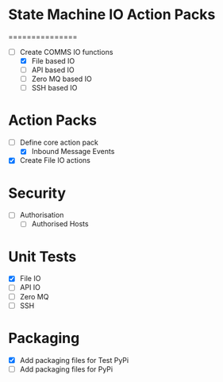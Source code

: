 # State Machine IO Action Packs
===============
- [ ] Create COMMS IO functions
    * [x] File based IO
    * [ ] API based IO
    * [ ] Zero MQ based IO
    * [ ] SSH based IO

# Action Packs
- [ ] Define core action pack
    * [x] Inbound Message Events
- [x] Create File IO actions

# Security
- [ ] Authorisation
    - [ ] Authorised Hosts
  
# Unit Tests
- [x] File IO
- [ ] API IO
- [ ] Zero MQ
- [ ] SSH

# Packaging
- [x] Add packaging files for Test PyPi
- [ ] Add packaging files for PyPi
